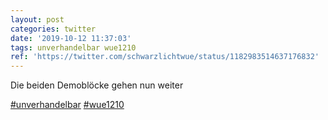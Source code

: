 ```yaml
---
layout: post
categories: twitter
date: '2019-10-12 11:37:03'
tags: unverhandelbar wue1210
ref: 'https://twitter.com/schwarzlichtwue/status/1182983514637176832'
---
```

Die beiden Demoblöcke gehen nun weiter

[#unverhandelbar](/t/unverhandelbar) [#wue1210](/t/wue1210)